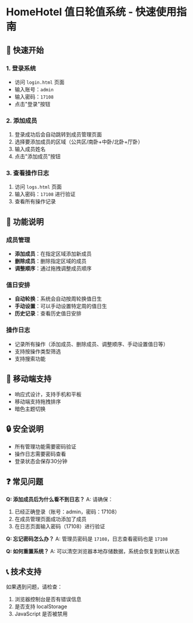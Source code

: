 # HomeHotel 值日轮值系统 - 快速使用指南

## 🚀 快速开始

### 1. 登录系统
- 访问 `login.html` 页面
- 输入账号：`admin`
- 输入密码：`17108`
- 点击"登录"按钮

### 2. 添加成员
1. 登录成功后会自动跳转到成员管理页面
2. 选择要添加成员的区域（公共区/南卧+中卧/北卧+厅卧）
3. 输入成员姓名
4. 点击"添加成员"按钮

### 3. 查看操作日志
1. 访问 `logs.html` 页面
2. 输入密码：`17108` 进行验证
3. 查看所有操作记录

## 🔧 功能说明

### 成员管理
- **添加成员**：在指定区域添加新成员
- **删除成员**：删除指定区域的成员
- **调整顺序**：通过拖拽调整成员顺序

### 值日安排
- **自动轮换**：系统会自动按周轮换值日生
- **手动设置**：可以手动设置特定周的值日生
- **历史记录**：查看历史值日安排

### 操作日志
- 记录所有操作（添加成员、删除成员、调整顺序、手动设置值日等）
- 支持按操作类型筛选
- 支持搜索功能

## 📱 移动端支持
- 响应式设计，支持手机和平板
- 移动端支持拖拽排序
- 暗色主题切换

## 🔒 安全说明
- 所有管理功能需要密码验证
- 操作日志需要密码查看
- 登录状态会保存30分钟

## ❓ 常见问题

**Q: 添加成员后为什么看不到日志？**
A: 请确保：
1. 已经正确登录（账号：admin，密码：17108）
2. 在成员管理页面成功添加了成员
3. 在日志页面输入密码（17108）进行验证

**Q: 忘记密码怎么办？**
A: 管理员密码是 `17108`，日志查看密码也是 `17108`

**Q: 如何重置系统？**
A: 可以清空浏览器本地存储数据，系统会恢复到默认状态

## 📞 技术支持
如果遇到问题，请检查：
1. 浏览器控制台是否有错误信息
2. 是否支持 localStorage
3. JavaScript 是否被禁用